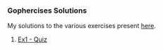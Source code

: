 ### Gophercises Solutions

My solutions to the various exercises present [here](https://github.com/gophercises).

1. [Ex1 - Quiz](ex1-quiz) 